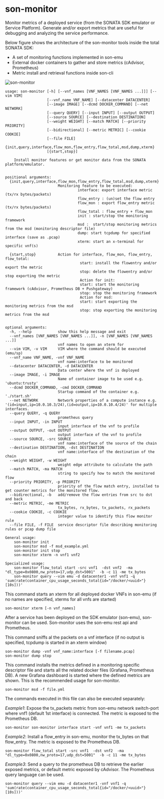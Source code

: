 # son-monitor

Monitor metrics of a deployed service (from the SONATA SDK emulator or Service Platform).
Generate and/or export metrics that are useful for debugging and analyzing the service performance.

Below figure shows the architecture of the son-monitor tools inside the total SONATA SDK:
- A set of monitoring functions implemented in son-emu
- External docker containers to gather and store metrics (cAdvisor, Prometheus)
- Metric install and retrieval functions inside son-cli

![son-monitor](../../../figures/Son-monitor-architecturev3.png)


```
usage: son-monitor [-h] [--vnf_names [VNF_NAMES [VNF_NAMES ...]]] [--vim VIM]
                   [--vnf_name VNF_NAME] [--datacenter DATACENTER]
                   [--image IMAGE] [--dcmd DOCKER_COMMAND] [--net NETWORK]
                   [--query QUERY] [--input INPUT] [--output OUTPUT]
                   [--source SOURCE] [--destination DESTINATION]
                   [--weight WEIGHT] [--match MATCH] [--priority PRIORITY]
                   [--bidirectional] [--metric METRIC] [--cookie COOKIE]
                   [--file FILE]
                   {init,query,interface,flow_mon,flow_entry,flow_total,msd,dump,xterm}
                   [{start,stop}]

    Install monitor features or get monitor data from the SONATA platform/emulator.
    

positional arguments:
  {init,query,interface,flow_mon,flow_entry,flow_total,msd,dump,xterm}
                        Monitoring feature to be executed:
                                 interface: export interface metric (tx/rx bytes/packets)
                                 flow_entry : (un)set the flow entry
                                 flow_mon : export flow_entry metric (tx/rx bytes/packets)
                                 flow_total : flow_entry + flow_mon
                                 init : start/stop the monitoring framework
                                 msd :  start/stop monitoring metrics from the msd (monitoring descriptor file)
                                 dump: start tcpdump for specified interface (save as .pcap)
                                 xterm: start an x-terminal for specific vnf(s)
                                 
  {start,stop}          Action for interface, flow_mon, flow_entry, flow_total:
                                  start: install the flowentry and/or export the metric
                                  stop: delete the flowentry and/or stop exporting the metric
                                  Action for init:
                                  start: start the monitoring framework (cAdvisor, Prometheus DB + Pushgateway)
                                  stop: stop the monitoring framework
                                  Action for msd:
                                  start: start exporting the monitoring metrics from the msd
                                  stop: stop exporting the monitoring metrics from the msd
                                  

optional arguments:
  -h, --help            show this help message and exit
  --vnf_names [VNF_NAMES [VNF_NAMES ...]], -n [VNF_NAMES [VNF_NAMES ...]]
                        vnf names to open an xterm for
  --vim VIM, -v VIM     VIM where the command should be executed (emu/sp)
  --vnf_name VNF_NAME, -vnf VNF_NAME
                        vnf name:interface to be monitored
  --datacenter DATACENTER, -d DATACENTER
                        Data center where the vnf is deployed
  --image IMAGE, -i IMAGE
                        Name of container image to be used e.g. 'ubuntu:trusty'
  --dcmd DOCKER_COMMAND, -cmd DOCKER_COMMAND
                        Startup command of the container e.g. './start.sh'
  --net NETWORK         Network properties of a compute instance e.g.           '(id=input,ip=10.0.10.3/24),(id=output,ip=10.0.10.4/24)' for multiple interfaces.
  --query QUERY, -q QUERY
                        prometheus query
  --input INPUT, -in INPUT
                        input interface of the vnf to profile
  --output OUTPUT, -out OUTPUT
                        output interface of the vnf to profile
  --source SOURCE, -src SOURCE
                        vnf name:interface of the source of the chain
  --destination DESTINATION, -dst DESTINATION
                        vnf name:interface of the destination of the chain
  --weight WEIGHT, -w WEIGHT
                        weight edge attribute to calculate the path
  --match MATCH, -ma MATCH
                        string to specify how to match the monitored flow
  --priority PRIORITY, -p PRIORITY
                        priority of the flow match entry, installed to get counter metrics for the monitored flow.
  --bidirectional, -b   add/remove the flow entries from src to dst and back
  --metric METRIC, -me METRIC
                        tx_bytes, rx_bytes, tx_packets, rx_packets
  --cookie COOKIE, -c COOKIE
                        integer value to identify this flow monitor rule
  --file FILE, -f FILE  service descriptor file describing monitoring rules or pcap dump file

General usage:
    son-monitor init
    son-monitor msd -f msd_example.yml
    son-monitor init stop
    son-monitor xterm -n vnf1 vnf2

Specialized usage:
    son-monitor flow_total start -src vnf1  -dst vnf2  -ma "dl_type=0x0800,nw_proto=17,udp_dst=5001"  -b -c 11 -me tx_bytes
    son-monitor query --vim emu -d datacenter1 -vnf vnf1 -q 'sum(rate(container_cpu_usage_seconds_total{id="/docker/<uuid>"}[10s]))'

```


This command starts an xterm for all deployed docker VNFs in son-emu (if no names are specified, xterms for all vnfs are started)
```
son-monitor xterm [-n vnf_names]
```

After a service has been deployed on the SDK emulator (son-emu), son-monitor can be used.
Son-monitor uses the son-emu rest api and Prometheus.

This command sniffs al the packets on a vnf interface 
(if no output is specified, tcpdump is started in an xterm window)
```
son-monitor dump -vnf vnf_name:interface [-f filename.pcap]
son-monitor dump stop
```

This command installs the metrics defined in a monitoring specific descriptor file 
and starts all the related docker files (Grafana, Prometheus DB). A new Grafana dashboard is started where the defined metrics are shown.
This is the recommended usage for son-monitor.
```
son-monitor msd -f file.yml
```

The commands executed in this file can also be executed separately:

*Example1*: Expose the tx_packets metric from son-emu network switch-port where vnf1 (default 1st interface) is connected.
The metric is exposed to the Prometheus DB.
```
son-monitor son-monitor interface start -vnf vnf1 -me tx_packets
```

*Example2*: Install a flow_entry in son-emu, monitor the tx_bytes on that flow_entry.
The metric is exposed to the Prometheus DB.
```
son-monitor flow_total start -src vnf1  -dst vnf2  -ma "dl_type=0x0800,nw_proto=17,udp_dst=5001"  -b -c 11 -me tx_bytes
```

*Example3*:  Send a query to the prometheus DB to retrieve the earlier exposed metrics, or default metric exposed by cAdvisor.
The Prometheus query language can be used.
```
son-monitor query --vim emu -d datacenter1 -vnf vnf1 -q 'sum(rate(container_cpu_usage_seconds_total{id="/docker/<uuid>"}[10s]))'
```
